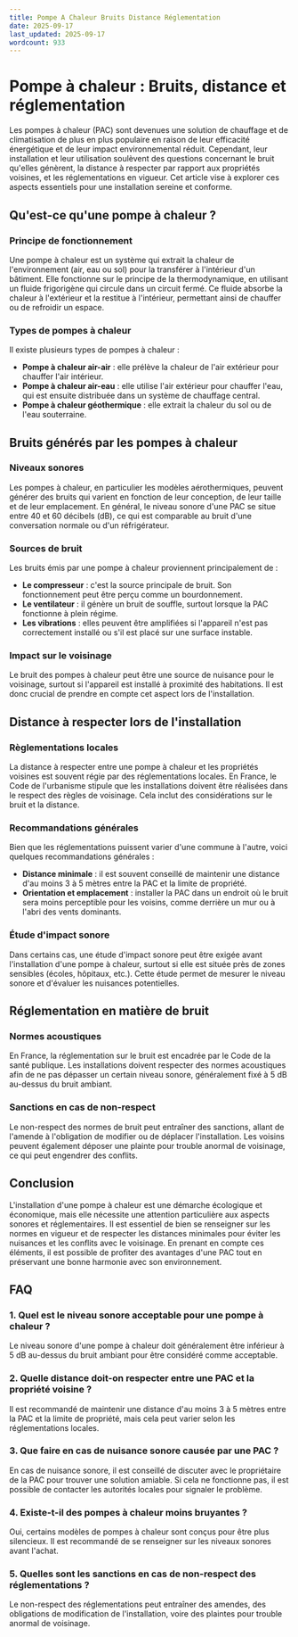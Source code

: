 ```yaml
---
title: Pompe A Chaleur Bruits Distance Réglementation
date: 2025-09-17
last_updated: 2025-09-17
wordcount: 933
---
```


# Pompe à chaleur : Bruits, distance et réglementation

Les pompes à chaleur (PAC) sont devenues une solution de chauffage et de climatisation de plus en plus populaire en raison de leur efficacité énergétique et de leur impact environnemental réduit. Cependant, leur installation et leur utilisation soulèvent des questions concernant le bruit qu'elles génèrent, la distance à respecter par rapport aux propriétés voisines, et les réglementations en vigueur. Cet article vise à explorer ces aspects essentiels pour une installation sereine et conforme.

## Qu'est-ce qu'une pompe à chaleur ?

### Principe de fonctionnement

Une pompe à chaleur est un système qui extrait la chaleur de l'environnement (air, eau ou sol) pour la transférer à l'intérieur d'un bâtiment. Elle fonctionne sur le principe de la thermodynamique, en utilisant un fluide frigorigène qui circule dans un circuit fermé. Ce fluide absorbe la chaleur à l'extérieur et la restitue à l'intérieur, permettant ainsi de chauffer ou de refroidir un espace.

### Types de pompes à chaleur

Il existe plusieurs types de pompes à chaleur :

- **Pompe à chaleur air-air** : elle prélève la chaleur de l'air extérieur pour chauffer l'air intérieur.
- **Pompe à chaleur air-eau** : elle utilise l'air extérieur pour chauffer l'eau, qui est ensuite distribuée dans un système de chauffage central.
- **Pompe à chaleur géothermique** : elle extrait la chaleur du sol ou de l'eau souterraine.

## Bruits générés par les pompes à chaleur

### Niveaux sonores

Les pompes à chaleur, en particulier les modèles aérothermiques, peuvent générer des bruits qui varient en fonction de leur conception, de leur taille et de leur emplacement. En général, le niveau sonore d'une PAC se situe entre 40 et 60 décibels (dB), ce qui est comparable au bruit d'une conversation normale ou d'un réfrigérateur.

### Sources de bruit

Les bruits émis par une pompe à chaleur proviennent principalement de :

- **Le compresseur** : c'est la source principale de bruit. Son fonctionnement peut être perçu comme un bourdonnement.
- **Le ventilateur** : il génère un bruit de souffle, surtout lorsque la PAC fonctionne à plein régime.
- **Les vibrations** : elles peuvent être amplifiées si l'appareil n'est pas correctement installé ou s'il est placé sur une surface instable.

### Impact sur le voisinage

Le bruit des pompes à chaleur peut être une source de nuisance pour le voisinage, surtout si l'appareil est installé à proximité des habitations. Il est donc crucial de prendre en compte cet aspect lors de l'installation.

## Distance à respecter lors de l'installation

### Règlementations locales

La distance à respecter entre une pompe à chaleur et les propriétés voisines est souvent régie par des réglementations locales. En France, le Code de l'urbanisme stipule que les installations doivent être réalisées dans le respect des règles de voisinage. Cela inclut des considérations sur le bruit et la distance.

### Recommandations générales

Bien que les réglementations puissent varier d'une commune à l'autre, voici quelques recommandations générales :

- **Distance minimale** : il est souvent conseillé de maintenir une distance d'au moins 3 à 5 mètres entre la PAC et la limite de propriété.
- **Orientation et emplacement** : installer la PAC dans un endroit où le bruit sera moins perceptible pour les voisins, comme derrière un mur ou à l'abri des vents dominants.

### Étude d'impact sonore

Dans certains cas, une étude d'impact sonore peut être exigée avant l'installation d'une pompe à chaleur, surtout si elle est située près de zones sensibles (écoles, hôpitaux, etc.). Cette étude permet de mesurer le niveau sonore et d'évaluer les nuisances potentielles.

## Réglementation en matière de bruit

### Normes acoustiques

En France, la réglementation sur le bruit est encadrée par le Code de la santé publique. Les installations doivent respecter des normes acoustiques afin de ne pas dépasser un certain niveau sonore, généralement fixé à 5 dB au-dessus du bruit ambiant.

### Sanctions en cas de non-respect

Le non-respect des normes de bruit peut entraîner des sanctions, allant de l'amende à l'obligation de modifier ou de déplacer l'installation. Les voisins peuvent également déposer une plainte pour trouble anormal de voisinage, ce qui peut engendrer des conflits.

## Conclusion

L'installation d'une pompe à chaleur est une démarche écologique et économique, mais elle nécessite une attention particulière aux aspects sonores et réglementaires. Il est essentiel de bien se renseigner sur les normes en vigueur et de respecter les distances minimales pour éviter les nuisances et les conflits avec le voisinage. En prenant en compte ces éléments, il est possible de profiter des avantages d'une PAC tout en préservant une bonne harmonie avec son environnement.

## FAQ

### 1. Quel est le niveau sonore acceptable pour une pompe à chaleur ?

Le niveau sonore d'une pompe à chaleur doit généralement être inférieur à 5 dB au-dessus du bruit ambiant pour être considéré comme acceptable.

### 2. Quelle distance doit-on respecter entre une PAC et la propriété voisine ?

Il est recommandé de maintenir une distance d'au moins 3 à 5 mètres entre la PAC et la limite de propriété, mais cela peut varier selon les réglementations locales.

### 3. Que faire en cas de nuisance sonore causée par une PAC ?

En cas de nuisance sonore, il est conseillé de discuter avec le propriétaire de la PAC pour trouver une solution amiable. Si cela ne fonctionne pas, il est possible de contacter les autorités locales pour signaler le problème.

### 4. Existe-t-il des pompes à chaleur moins bruyantes ?

Oui, certains modèles de pompes à chaleur sont conçus pour être plus silencieux. Il est recommandé de se renseigner sur les niveaux sonores avant l'achat.

### 5. Quelles sont les sanctions en cas de non-respect des réglementations ?

Le non-respect des réglementations peut entraîner des amendes, des obligations de modification de l'installation, voire des plaintes pour trouble anormal de voisinage.